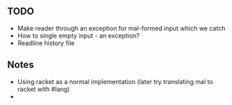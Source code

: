 ## TODO

* Make reader through an exception for mal-formed input which we catch
* How to single empty input - an exception?
* Readline history file

## Notes

* Using racket as a normal implementation (later try translating mal to racket with #lang)
*